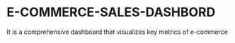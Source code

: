 # E-COMMERCE-SALES-DASHBORD
It is a comprehensive dashboard that visualizes key metrics of e-commerce
